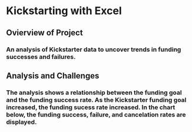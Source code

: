# Kickstarting with Excel

## Ovierview of Project

### An analysis of Kickstarter data to uncover trends in funding successes and failures.

## Analysis and Challenges

### The analysis shows a relationship between the funding goal and the funding success rate. As the Kickstarter funding goal increased, the funding sucess rate increased. In the chart below, the funding success, failure, and cancelation rates are displayed.
